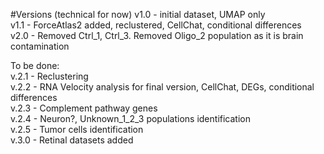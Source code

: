 #Versions (technical for now)
v1.0 - initial dataset, UMAP only <br />
v1.1 - ForceAtlas2 added, reclustered, CellChat, conditional differences <br />
v2.0 - Removed Ctrl_1, Ctrl_3. Removed Oligo_2 population as it is brain contamination <br />

To be done: <br />
v.2.1 - Reclustering <br />
v.2.2 - RNA Velocity analysis for final version, CellChat, DEGs, conditional differences <br />
v.2.3 - Complement pathway genes <br />
v.2.4 - Neuron?, Unknown_1_2_3 populations identification <br />
v.2.5 - Tumor cells identification <br />
v.3.0 - Retinal datasets added <br />

